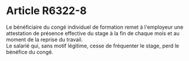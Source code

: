 # Article R6322-8

  
Le bénéficiaire du congé individuel de formation remet à l'employeur une attestation de présence effective du stage à la fin de chaque mois et au moment de la reprise du travail.   
Le salarié qui, sans motif légitime, cesse de fréquenter le stage, perd le bénéfice du congé.